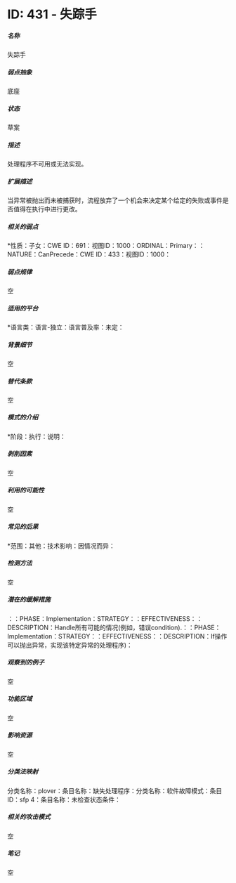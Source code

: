 # ID: 431 - 失踪手
<h5>名称</h5>失踪手
<h5>弱点抽象</h5>底座
<h5>状态</h5>草案
<h5>描述</h5>处理程序不可用或无法实现。
<h5>扩展描述</h5>当异常被抛出而未被捕获时，流程放弃了一个机会来决定某个给定的失败或事件是否值得在执行中进行更改。
<h5>相关的弱点</h5>*性质：子女：CWE ID：691：视图ID：1000：ORDINAL：Primary：：NATURE：CanPrecede：CWE ID：433：视图ID：1000：
<h5>弱点规律</h5>空
<h5>适用的平台</h5>*语言类：语言-独立：语言普及率：未定：
<h5>背景细节</h5>空
<h5>替代条款</h5>空
<h5>模式的介绍</h5>*阶段：执行：说明：
<h5>剥削因素</h5>空
<h5>利用的可能性</h5>空
<h5>常见的后果</h5>*范围：其他：技术影响：因情况而异：
<h5>检测方法</h5>空
<h5>潜在的缓解措施</h5>：：PHASE：Implementation：STRATEGY：：EFFECTIVENESS：：DESCRIPTION：Handle所有可能的情况(例如，错误condition).：：PHASE：Implementation：STRATEGY：：EFFECTIVENESS：：DESCRIPTION：If操作可以抛出异常，实现该特定异常的处理程序)：
<h5>观察到的例子</h5>空
<h5>功能区域</h5>空
<h5>影响资源</h5>空
<h5>分类法映射</h5>分类名称：plover：条目名称：缺失处理程序：分类名称：软件故障模式：条目ID：sfp 4：条目名称：未检查状态条件：
<h5>相关的攻击模式</h5>空
<h5>笔记</h5>空

